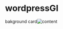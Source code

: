 # wordpressGI

bakground card![content](https://github.com/user-attachments/assets/b8fd1703-02f3-4dd0-94e3-88596ce09dfe)

